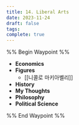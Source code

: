 ```yaml
---
title: 14. Liberal Arts
date: 2023-11-24
draft: false
tags: 
complete: true
---
```

%% Begin Waypoint %%
- **Economics**
- **Figures**
	- [[니콜로 마키아벨리]]
- **History**
- **My Thoughts**
- **Philosophy**
- **Political Science**

%% End Waypoint %%
